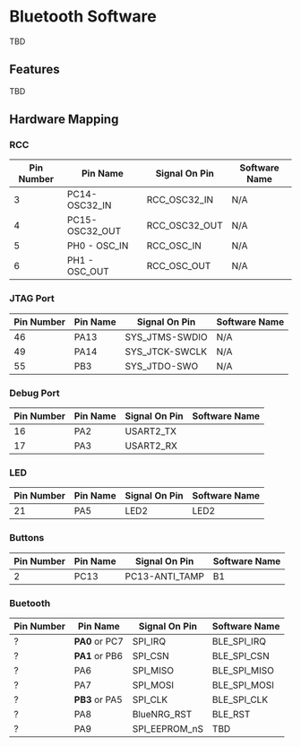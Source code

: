 # Bluetooth Software 

TBD

## Features

TBD

## Hardware Mapping

### RCC

|Pin Number     |  Pin Name        | Signal On Pin   | Software Name  |
| ------------- | ------------- |------------------- |-------------   |
|3              |PC14-OSC32_IN  |RCC_OSC32_IN        | N/A            |
|4              |PC15-OSC32_OUT |RCC_OSC32_OUT       | N/A            |
|5              |PH0 - OSC_IN   |RCC_OSC_IN          | N/A            |
|6              |PH1 - OSC_OUT  |RCC_OSC_OUT         | N/A            |

### JTAG Port

|Pin Number     |  Pin Name     | Signal On Pin | Software Name  |
| ------------- | ------------- |------------- |-------------   |
|46             | PA13          |SYS_JTMS-SWDIO |N/A            |
|49             | PA14          |SYS_JTCK-SWCLK |N/A            |
|55             | PB3           |SYS_JTDO-SWO   |N/A            |

### Debug Port

|Pin Number     |  Pin Name     | Signal On Pin | Software Name  |
| ------------- | ------------- |------------- |-------------   |
|16             | PA2           |USART2_TX      |
|17             | PA3           |USART2_RX      |

### LED

|Pin Number      |  Pin Name     | Signal On Pin |  Software Name  |
| -------------  | ------------- |------------- |-------------   |
|21              | PA5           | LED2          | LED2

### Buttons

|Pin Number      |  Pin Name     | Signal On Pin |  Software Name  |
| -------------  | ------------- |-------------  | -------------   |
|2               | PC13          | PC13-ANTI_TAMP| B1 |



### Buetooth

|Pin Number      |  Pin Name     | Signal On Pin |  Software Name  | 
| -------------  | ------------- |-------------  | -------------   | 
|?               | **PA0** or PC7| SPI_IRQ       | BLE_SPI_IRQ     | 
|?               | **PA1** or PB6| SPI_CSN       | BLE_SPI_CSN     | 
|?               | PA6           | SPI_MISO      | BLE_SPI_MISO    | 
|?               | PA7           | SPI_MOSI      | BLE_SPI_MOSI    | 
|?               | **PB3** or PA5| SPI_CLK       | BLE_SPI_CLK     |
|?               | PA8           | BlueNRG_RST   | BLE_RST         | 
|?               | PA9           | SPI_EEPROM_nS | TBD             | 

